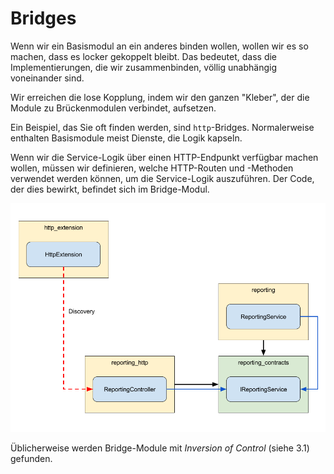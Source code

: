 # Bridges

Wenn wir ein Basismodul an ein anderes binden wollen, wollen wir es so machen, dass es locker gekoppelt bleibt. Das bedeutet, dass die Implementierungen, die wir zusammenbinden, völlig unabhängig voneinander sind.

Wir erreichen die lose Kopplung, indem wir den ganzen "Kleber", der die Module zu Brückenmodulen verbindet, aufsetzen.

Ein Beispiel, das Sie oft finden werden, sind `http`-Bridges. Normalerweise enthalten Basismodule meist Dienste, die Logik kapseln.

Wenn wir die Service-Logik über einen HTTP-Endpunkt verfügbar machen wollen, müssen wir definieren, welche HTTP-Routen und -Methoden verwendet werden können, um die Service-Logik auszuführen. Der Code, der dies bewirkt, befindet sich im Bridge-Modul.

![Bridge](images/bridges.png)

Üblicherweise werden Bridge-Module mit _Inversion of Control_ (siehe 3.1) gefunden.
